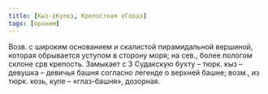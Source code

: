 ```yaml
---
title: [Кыз-❮Куле❯, Крепостная ❮Гора❯]
tags: [ороним]
---
```


Возв. с широким основанием и скалистой пирамидальной вершиной, которая
обрывается уступом в сторону моря; на сев., более пологом склоне срв крепость.
Замыкает с З Судакскую бухту – тюрк. кыз – девушка – девичья башня согласно
легенде о верхней башне; возм., из тюрк. козь, куле – «глаз-башня», дозорная.
